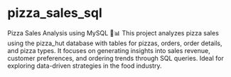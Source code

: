 # pizza_sales_sql
Pizza Sales Analysis using MySQL 🍕📊  This project analyzes pizza sales using the pizza_hut database with tables for pizzas, orders, order details, and pizza types. It focuses on generating insights into sales revenue, customer preferences, and ordering trends through SQL queries. Ideal for exploring data-driven strategies in the food industry.
